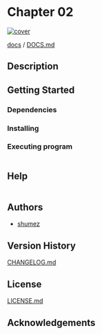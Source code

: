 <!--
@Author: shumez
@Date:   2018-05-23 13:54:05
@Project:  deeplearningbook
@Filename: README.md
@Last modified by:   shumez
@Last modified time: 2018-05-24 13:36:84
-->


# Chapter 02

[![cover](https://images-na.ssl-images-amazon.com/images/I/61fim5QqaqL._SX373_BO1,204,203,200_.jpg)][img]
<!--[![cover](img/)][img]-->


[docs] / [DOCS.md]


## Description


## Getting Started



### Dependencies



### Installing



### Executing program

```
```

## Help

```
```

## Authors

* [shumez]

## Version History

[CHANGELOG.md]

## License

[LICENSE.md]


## Acknowledgements


<!-- ------------------------------- -->
[shumez]: shumez
[img]: img/
[DOCS.md]: docs/DOCS.md
[docs]: docs/
[CHANGELOG.md]: CHANGELOG.md
[LICENSE.md]: LICENSE.md
